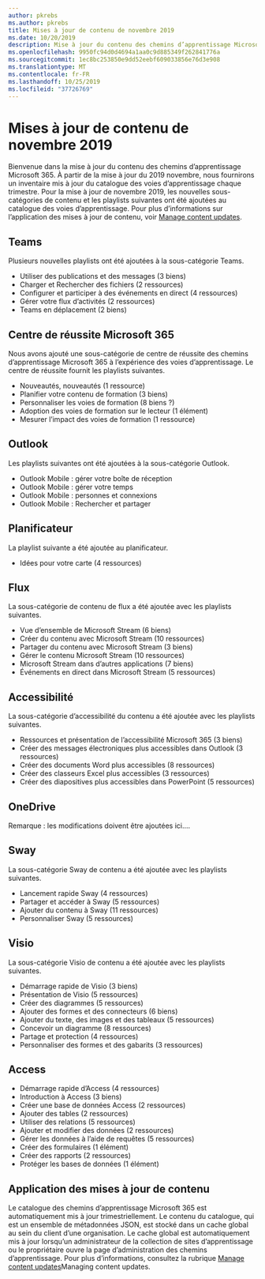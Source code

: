```yaml
---
author: pkrebs
ms.author: pkrebs
title: Mises à jour de contenu de novembre 2019
ms.date: 10/20/2019
description: Mise à jour du contenu des chemins d’apprentissage Microsoft 365
ms.openlocfilehash: 9950fc94d0d4694a1aa0c9d885349f262841776a
ms.sourcegitcommit: 1ec8bc253850e9dd52eebf609033856e76d3e908
ms.translationtype: MT
ms.contentlocale: fr-FR
ms.lasthandoff: 10/25/2019
ms.locfileid: "37726769"
---
```

# <a name="november-2019-content-updates"></a>Mises à jour de contenu de novembre 2019
Bienvenue dans la mise à jour du contenu des chemins d’apprentissage Microsoft 365. À partir de la mise à jour du 2019 novembre, nous fournirons un inventaire mis à jour du catalogue des voies d’apprentissage chaque trimestre. Pour la mise à jour de novembre 2019, les nouvelles sous-catégories de contenu et les playlists suivantes ont été ajoutées au catalogue des voies d’apprentissage. Pour plus d’informations sur l’application des mises à jour de contenu, voir [Manage content updates](custom_contentupdatesmanage.md).  

## <a name="teams"></a>Teams
Plusieurs nouvelles playlists ont été ajoutées à la sous-catégorie Teams.
- Utiliser des publications et des messages (3 biens)
- Charger et Rechercher des fichiers (2 ressources)
- Configurer et participer à des événements en direct (4 ressources)
- Gérer votre flux d’activités (2 ressources)
- Teams en déplacement (2 biens)

## <a name="microsoft-365-success-center"></a>Centre de réussite Microsoft 365
Nous avons ajouté une sous-catégorie de centre de réussite des chemins d’apprentissage Microsoft 365 à l’expérience des voies d’apprentissage. Le centre de réussite fournit les playlists suivantes.
- Nouveautés, nouveautés (1 ressource)
- Planifier votre contenu de formation (3 biens)
- Personnaliser les voies de formation (8 biens ?)
- Adoption des voies de formation sur le lecteur (1 élément)
- Mesurer l’impact des voies de formation (1 ressource)

## <a name="outlook"></a>Outlook
Les playlists suivantes ont été ajoutées à la sous-catégorie Outlook. 
- Outlook Mobile : gérer votre boîte de réception
- Outlook Mobile : gérer votre temps
- Outlook Mobile : personnes et connexions
- Outlook Mobile : Rechercher et partager

## <a name="planner"></a>Planificateur
La playlist suivante a été ajoutée au planificateur. 
- Idées pour votre carte (4 ressources)

## <a name="stream"></a>Flux
La sous-catégorie de contenu de flux a été ajoutée avec les playlists suivantes. 
- Vue d’ensemble de Microsoft Stream (6 biens)
- Créer du contenu avec Microsoft Stream (10 ressources)
- Partager du contenu avec Microsoft Stream (3 biens)
- Gérer le contenu Microsoft Stream (10 ressources)
- Microsoft Stream dans d’autres applications (7 biens)
- Événements en direct dans Microsoft Stream (5 ressources)

## <a name="accessibility"></a>Accessibilité
La sous-catégorie d’accessibilité du contenu a été ajoutée avec les playlists suivantes. 
- Ressources et présentation de l’accessibilité Microsoft 365 (3 biens)
- Créer des messages électroniques plus accessibles dans Outlook (3 ressources)
- Créer des documents Word plus accessibles (8 ressources)
- Créer des classeurs Excel plus accessibles (3 ressources)
- Créer des diapositives plus accessibles dans PowerPoint (5 ressources)

## <a name="onedrive"></a>OneDrive
Remarque : les modifications doivent être ajoutées ici....

## <a name="sway"></a>Sway
La sous-catégorie Sway de contenu a été ajoutée avec les playlists suivantes. 
- Lancement rapide Sway (4 ressources)
- Partager et accéder à Sway (5 ressources)
- Ajouter du contenu à Sway (11 ressources)
- Personnaliser Sway (5 ressources)

## <a name="visio"></a>Visio
La sous-catégorie Visio de contenu a été ajoutée avec les playlists suivantes. 
- Démarrage rapide de Visio (3 biens)
- Présentation de Visio (5 ressources)
- Créer des diagrammes (5 ressources)
- Ajouter des formes et des connecteurs (6 biens)
- Ajouter du texte, des images et des tableaux (5 ressources)
- Concevoir un diagramme (8 ressources)
- Partage et protection (4 ressources)
- Personnaliser des formes et des gabarits (3 ressources)

## <a name="access"></a>Access
- Démarrage rapide d’Access (4 ressources)
- Introduction à Access (3 biens)
- Créer une base de données Access (2 ressources)
- Ajouter des tables (2 ressources)
- Utiliser des relations (5 ressources)
- Ajouter et modifier des données (2 ressources)
- Gérer les données à l’aide de requêtes (5 ressources)
- Créer des formulaires (1 élément)
- Créer des rapports (2 ressources)
- Protéger les bases de données (1 élément)

## <a name="how-content-updates-are-applied"></a>Application des mises à jour de contenu
Le catalogue des chemins d’apprentissage Microsoft 365 est automatiquement mis à jour trimestriellement. Le contenu du catalogue, qui est un ensemble de métadonnées JSON, est stocké dans un cache global au sein du client d’une organisation. Le cache global est automatiquement mis à jour lorsqu’un administrateur de la collection de sites d’apprentissage ou le propriétaire ouvre la page d’administration des chemins d’apprentissage. Pour plus d’informations, consultez la rubrique [Manage content updates](custom_contentupdatesmanage.md)Managing content updates. 